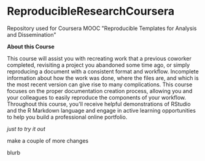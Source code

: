 # ReproducibleResearchCoursera

Repository used for Coursera MOOC "Reproducible Templates for Analysis and Dissemination" 


**About this Course** 

This course will assist you with recreating work that a previous coworker completed, revisiting a project you abandoned some time ago, or simply reproducing a document with a consistent format and workflow. Incomplete information about how the work was done, where the files are, and which is the most recent version can give rise to many complications. This course  focuses on the proper documentation creation process, allowing you and your colleagues to easily reproduce the components of your workflow. Throughout this course, you'll receive helpful demonstrations of RStudio and the R Markdown language and engage in active learning opportunities to help you build a professional online portfolio.

*just to try it out*

make a couple of more changes

blurb
